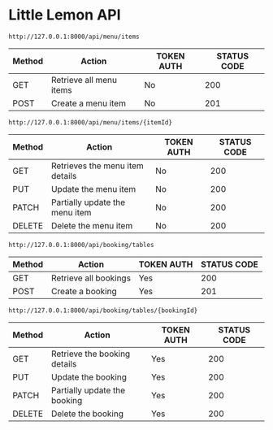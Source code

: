 # Little Lemon API
```
http://127.0.0.1:8000/api/menu/items
```

| Method | Action                  | TOKEN AUTH | STATUS CODE |
|--------|-------------------------|------------|-------------|
| GET    | Retrieve all menu items | No         | 200         |
| POST   | Create a menu item      | No         | 201         |


```
http://127.0.0.1:8000/api/menu/items/{itemId}
```

| Method | Action                           | TOKEN AUTH | STATUS CODE |
|--------|----------------------------------|------------|-------------|
| GET    | Retrieves the menu item details  | No         | 200         |
| PUT    | Update the menu item             | No         | 200         |
| PATCH  | Partially update the menu item   | No         | 200         |
| DELETE | Delete the menu item             | No         | 200         |


```
http://127.0.0.1:8000/api/booking/tables
```

| Method | Action                 | TOKEN AUTH | STATUS CODE |
|--------|------------------------|------------|-------------|
| GET    | Retrieve all bookings  | Yes        | 200         |
| POST   | Create a booking       | Yes        | 201         |


```
http://127.0.0.1:8000/api/booking/tables/{bookingId}
```

| Method | Action                        | TOKEN AUTH | STATUS CODE |
|--------|-------------------------------|------------|-------------|
| GET    | Retrieve the booking details  | Yes        | 200         |
| PUT    | Update the booking            | Yes        | 200         |
| PATCH  | Partially update the booking  | Yes        | 200         |
| DELETE | Delete the booking            | Yes        | 200         |
